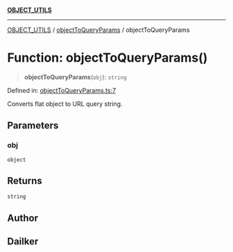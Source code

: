 [**OBJECT_UTILS**](../../README.md)

***

[OBJECT_UTILS](../../README.md) / [objectToQueryParams](../README.md) / objectToQueryParams

# Function: objectToQueryParams()

> **objectToQueryParams**(`obj`): `string`

Defined in: [objectToQueryParams.ts:7](https://github.com/dailker/everyutil/blob/febb9ddd747c27fb11272f2ad88aedb1ae4d7cba/src/object/objectToQueryParams.ts#L7)

Converts flat object to URL query string.

## Parameters

### obj

`object`

## Returns

`string`

## Author

## Dailker
